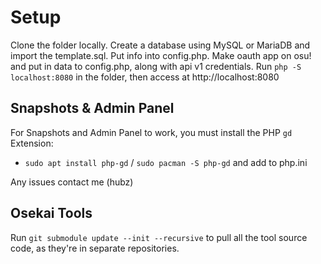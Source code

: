 # Setup
Clone the folder locally. Create a database using MySQL or MariaDB and import the template.sql. Put info into config.php.
Make oauth app on osu! and put in data to config.php, along with api v1 credentials.
Run `php -S localhost:8080` in the folder, then access at http://localhost:8080

## Snapshots & Admin Panel

For Snapshots and Admin Panel to work, you must install the PHP `gd` Extension:
- `sudo apt install php-gd` / `sudo pacman -S php-gd` and add to php.ini

Any issues contact me (hubz)

## Osekai Tools

Run `git submodule update --init --recursive` to pull all the tool source code, as they're in separate repositories.